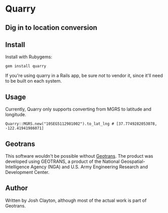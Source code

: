 # Quarry
## Dig in to location conversion

## Install

Install with Rubygems:

    gem install quarry

If you're using quarry in a Rails app, be sure *not* to vendor it, since it'll need to be built on each system.

## Usage

Currently, Quarry only supports converting from MGRS to latitude and longitude.

    Quarry::MGRS.new("10SEG5112981002").to_lat_lng # [37.7749282053078, -122.41941986071]

## Geotrans

This software wouldn't be possible without [Geotrans](http://earth-info.nga.mil/GandG/geotrans/).
The product was developed using GEOTRANS, a product of the National Geospatial-Intelligence Agency (NGA) and U.S. Army Engineering Research and Development Center.

## Author

Written by Josh Clayton, although most of the actual work is part of Geotrans.
